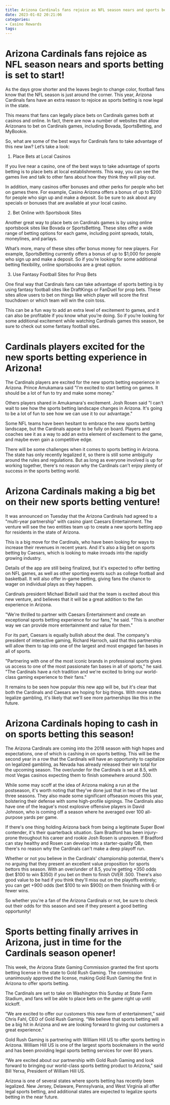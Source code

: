 ```yaml
---
title: Arizona Cardinals fans rejoice as NFL season nears and sports betting is set to start!
date: 2023-01-02 20:21:06
categories:
- Casino Rewards
tags:
---
```



#  Arizona Cardinals fans rejoice as NFL season nears and sports betting is set to start!

As the days grow shorter and the leaves begin to change color, football fans know that the NFL season is just around the corner. This year, Arizona Cardinals fans have an extra reason to rejoice as sports betting is now legal in the state.

This means that fans can legally place bets on Cardinals games both at casinos and online. In fact, there are now a number of websites that allow Arizonans to bet on Cardinals games, including Bovada, SportsBetting, and MyBookie.

So, what are some of the best ways for Cardinals fans to take advantage of this new law? Let’s take a look:

1. Place Bets at Local Casinos

If you live near a casino, one of the best ways to take advantage of sports betting is to place bets at local establishments. This way, you can see the games live and talk to other fans about how they think they will play out.

In addition, many casinos offer bonuses and other perks for people who bet on games there. For example, Casino Arizona offers a bonus of up to $200 for people who sign up and make a deposit. So be sure to ask about any specials or bonuses that are available at your local casino.

2. Bet Online with Sportsbook Sites

Another great way to place bets on Cardinals games is by using online sportsbook sites like Bovada or SportsBetting. These sites offer a wide range of betting options for each game, including point spreads, totals, moneylines, and parlays.

What’s more, many of these sites offer bonus money for new players. For example, SportsBetting currently offers a bonus of up to $1,000 for people who sign up and make a deposit. So if you’re looking for some additional betting flexibility, online sportsbooks are a great option.

3. Use Fantasy Football Sites for Prop Bets

One final way that Cardinals fans can take advantage of sports betting is by using fantasy football sites like DraftKings or FanDuel for prop bets. These sites allow users to bet on things like which player will score the first touchdown or which team will win the coin toss.


This can be a fun way to add an extra level of excitement to games, and it can also be profitable if you know what you’re doing. So if you’re looking for some additional excitement while watching Cardinals games this season, be sure to check out some fantasy football sites.

#  Cardinals players excited for the new sports betting experience in Arizona!

The Cardinals players are excited for the new sports betting experience in Arizona. Prince Amukamara said "I'm excited to start betting on games. It should be a lot of fun to try and make some money."

Others players shared in Amukamara's excitement. Josh Rosen said "I can't wait to see how the sports betting landscape changes in Arizona. It's going to be a lot of fun to see how we can use it to our advantage."

Some NFL teams have been hesitant to embrace the new sports betting landscape, but the Cardinals appear to be fully on board. Players and coaches see it as a way to add an extra element of excitement to the game, and maybe even gain a competitive edge.

There will be some challenges when it comes to sports betting in Arizona. The state has only recently legalized it, so there is still some ambiguity around the rules and regulations. But as long as everyone involved is up for working together, there's no reason why the Cardinals can't enjoy plenty of success in the sports betting world.

#  Arizona Cardinals making a big bet on their new sports betting venture!

It was announced on Tuesday that the Arizona Cardinals had agreed to a "multi-year partnership" with casino giant Caesars Entertainment. The venture will see the two entities team up to create a new sports betting app for residents in the state of Arizona.

This is a big move for the Cardinals, who have been looking for ways to increase their revenues in recent years. And it's also a big bet on sports betting by Caesars, which is looking to make inroads into the rapidly growing industry.

Details of the app are still being finalized, but it's expected to offer betting on NFL games, as well as other sporting events such as college football and basketball. It will also offer in-game betting, giving fans the chance to wager on individual plays as they happen.

Cardinals president Michael Bidwill said that the team is excited about this new venture, and believes that it will be a great addition to the fan experience in Arizona.

"We're thrilled to partner with Caesars Entertainment and create an exceptional sports betting experience for our fans," he said. "This is another way we can provide more entertainment and value for them."

For its part, Caesars is equally bullish about the deal. The company's president of interactive gaming, Richard Harroch, said that this partnership will allow them to tap into one of the largest and most engaged fan bases in all of sports.

"Partnering with one of the most iconic brands in professional sports gives us access to one of the most passionate fan bases in all of sports," he said. "The Cardinals have a rich tradition and we're excited to bring our world-class gaming experience to their fans."

It remains to be seen how popular this new app will be, but it's clear that both the Cardinals and Caesars are hoping for big things. With more states legalize gambling, it's likely that we'll see more partnerships like this in the future.

#  Arizona Cardinals hoping to cash in on sports betting this season!

The Arizona Cardinals are coming into the 2018 season with high hopes and expectations, one of which is cashing in on sports betting. This will be the second year in a row that the Cardinals will have an opportunity to capitalize on legalized gambling, as Nevada has already released their win total for the upcoming season. The over/under for the Cardinals is set at 8.5, with most Vegas casinos expecting them to finish somewhere around .500.

While some may scoff at the idea of Arizona making a run at the postseason, it's worth noting that they've done just that in two of the last three seasons. They also made some significant offseason moves this year, bolstering their defense with some high-profile signings. The Cardinals also have one of the league's most explosive offensive players in David Johnson, who is coming off a season where he averaged over 100 all-purpose yards per game.

If there's one thing holding Arizona back from being a legitimate Super Bowl contender, it's their quarterback situation. Sam Bradford has been injury-prone throughout his career and rookie Josh Rosen is unproven. If Bradford can stay healthy and Rosen can develop into a starter-quality QB, then there's no reason why the Cardinals can't make a deep playoff run.

Whether or not you believe in the Cardinals' championship potential, there's no arguing that they present an excellent value proposition for sports bettors this season. With an over/under of 8.5, you're getting +350 odds (bet $100 to win $350) if you bet on them to finish OVER .500. There's also good value to be had if you think they'll miss out on the playoffs entirely; you can get +900 odds (bet $100 to win $900) on them finishing with 6 or fewer wins.

So whether you're a fan of the Arizona Cardinals or not, be sure to check out their odds for this season and see if they present a good betting opportunity!

#  Sports betting finally arrives in Arizona, just in time for the Cardinals season opener!

This week, the Arizona State Gaming Commission granted the first sports betting license in the state to Gold Rush Gaming. The commission unanimously approved the license, making Gold Rush Gaming the first in Arizona to offer sports betting.

The Cardinals are set to take on Washington this Sunday at State Farm Stadium, and fans will be able to place bets on the game right up until kickoff.

“We are excited to offer our customers this new form of entertainment,” said Chris Fahl, CEO of Gold Rush Gaming. “We believe that sports betting will be a big hit in Arizona and we are looking forward to giving our customers a great experience.”

Gold Rush Gaming is partnering with William Hill US to offer sports betting in Arizona. William Hill US is one of the largest sports bookmakers in the world and has been providing legal sports betting services for over 80 years.

“We are excited about our partnership with Gold Rush Gaming and look forward to bringing our world-class sports betting product to Arizona,” said Bill Yerxa, President of William Hill US.

Arizona is one of several states where sports betting has recently been legalized. New Jersey, Delaware, Pennsylvania, and West Virginia all offer legal sports betting, and additional states are expected to legalize sports betting in the near future.
